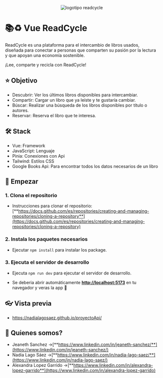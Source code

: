 
<div align="center">
  <img
    class="w-[60%] md:ml-20"
    src="/src/images/logo-read-cycle.svg"
    alt="logotipo readcycle"
  />
</div>

# 📚​♻️​ ​Vue ReadCycle

ReadCycle es una plataforma para el intercambio de libros usados, diseñada para conectar a personas que comparten su pasión por la lectura y que apoyan una economía sostenible.

¡Lee, comparte y recicla con ReadCycle!


## ⭐​ Objetivo

- Descubrir: Ver los últimos libros disponibles para intercambiar.
- Compartir: Cargar un libro que ya leíste y te gustaría cambiar.
- Búscar: Realizar una búsqueda de los libros disponibles por título o autores.
- Reservar: Reserva el libro que te interesa.


## 🛠️ Stack

- Vue: Framework
- JavaScript: Lenguaje
- Pinia: Conexiones con Api
- Tailwind: Estilos CSS
- Google Books Api: Para encontrar todos los datos necesarios de un libro


## 🚀 Empezar

### 1. Clona el repositorio
- Instrucciones para clonar el repositorio:[**https://docs.github.com/es/repositories/creating-and-managing-repositories/cloning-a-repository**](https://docs.github.com/es/repositories/creating-and-managing-repositories/cloning-a-repository)

### 2. Instala los paquetes necesarios
- Ejecutar `npm install` para instalar los package.

### 3. Ejecuta el servidor de desarrollo
- Ejecuta `npm run dev` para ejecutar el servidor de desarrollo.

* Se deberia abrir automáticamente [**http://localhost:5173**](http://localhost:5173/) en tu navegador y veras la app 🚀



## 👓 Vista previa

- https://nadialagosaez.github.io/proyectoApi/



## 🧞 Quienes somos?

- Jeaneth Sanchez ->[**https://www.linkedin.com/in/jeaneth-sanchez/**](https://www.linkedin.com/in/jeaneth-sanchez/)
- Nadia Lago Sáez ->[**https://www.linkedin.com/in/nadia-lago-saez/**](https://www.linkedin.com/in/nadia-lago-saez/)
- Alexandra Lopez Garrido ->[**https://www.linkedin.com/in/alexandra-lopez-garrido**](https://www.linkedin.com/in/alexandra-lopez-garrido)
